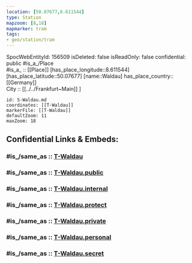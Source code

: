 ```yaml
---
location: [50.07677,8.611544] 
type: Station 
mapzoom: [8,18] 
mapmarker: tram 
tags:
- geo/station/tram
---
```

SpocWebEntityId: 156509
isDeleted: false
isReadOnly: false
confidential: public
#is_a_/Place  
#is_a_ :: [[Place]] 
[has_place_longitude::8.611544] 
[has_place_latitude::50.07677] 
[name::Waldau] 
has_place_country:: [[Germany]]  
City :: [[../../Frankfurt~Main]] ] 


```leaflet
id: S-Waldau.md
coordinates: [[T-Waldau]] 
markerFile: [[T-Waldau]] 
defaultZoom: 11 
maxZoom: 18
```


## Confidential Links & Embeds: 

### #is_/same_as :: [T-Waldau](/_Standards/Earth/Continent/Europe/Europe~Central/Germany/Germany~West/Hessen/counties~Hessen/Frankfurt~Main/Stations-FFM~T/T-Waldau.md) 

### #is_/same_as :: [T-Waldau.public](/_public/Earth/Continent/Europe/Europe~Central/Germany/Germany~West/Hessen/counties~Hessen/Frankfurt~Main/Stations-FFM~T/T-Waldau.public.md) 

### #is_/same_as :: [T-Waldau.internal](/_internal/Earth/Continent/Europe/Europe~Central/Germany/Germany~West/Hessen/counties~Hessen/Frankfurt~Main/Stations-FFM~T/T-Waldau.internal.md) 

### #is_/same_as :: [T-Waldau.protect](/_protect/Earth/Continent/Europe/Europe~Central/Germany/Germany~West/Hessen/counties~Hessen/Frankfurt~Main/Stations-FFM~T/T-Waldau.protect.md) 

### #is_/same_as :: [T-Waldau.private](/_private/Earth/Continent/Europe/Europe~Central/Germany/Germany~West/Hessen/counties~Hessen/Frankfurt~Main/Stations-FFM~T/T-Waldau.private.md) 

### #is_/same_as :: [T-Waldau.personal](/_personal/Earth/Continent/Europe/Europe~Central/Germany/Germany~West/Hessen/counties~Hessen/Frankfurt~Main/Stations-FFM~T/T-Waldau.personal.md) 

### #is_/same_as :: [T-Waldau.secret](/_secret/Earth/Continent/Europe/Europe~Central/Germany/Germany~West/Hessen/counties~Hessen/Frankfurt~Main/Stations-FFM~T/T-Waldau.secret.md)

